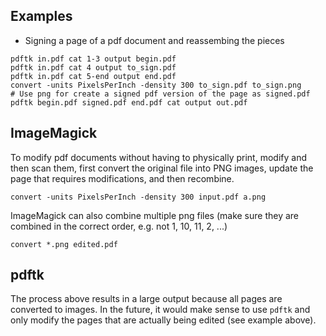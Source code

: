 ## Examples
- Signing a page of a pdf document and reassembing the pieces

```
pdftk in.pdf cat 1-3 output begin.pdf
pdftk in.pdf cat 4 output to_sign.pdf
pdftk in.pdf cat 5-end output end.pdf
convert -units PixelsPerInch -density 300 to_sign.pdf to_sign.png
# Use png for create a signed pdf version of the page as signed.pdf
pdftk begin.pdf signed.pdf end.pdf cat output out.pdf

```

## ImageMagick

To modify pdf documents without having to physically print, modify and then scan them, first convert the original file into PNG images,
update the page that requires modifications, and then recombine.

    convert -units PixelsPerInch -density 300 input.pdf a.png
    
ImageMagick can also combine multiple png files (make sure they are combined in the correct order, e.g. not 1, 10, 11, 2, ...)

    convert *.png edited.pdf

## pdftk

The process above results in a large output because all pages are converted to images. In the future, it would make sense to use `pdftk`
and only modify the pages that are actually being edited (see example above).
